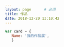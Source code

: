 ```yaml
---
layout: page      # 必须
title: 作品
date: 2018-12-20 13:10:42
---
```

 ```javascript
var card = {
    Name: '我的作品展',
    }
```
